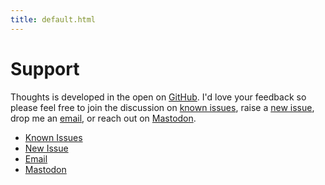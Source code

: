 ```yaml
---
title: default.html
---
```


# Support

Thoughts is developed in the open on [GitHub](https://github.com/inseven/thoughts). I'd love your feedback so please feel free to join the discussion on [known issues](https://github.com/inseven/thoughts/issues), raise a [new issue](https://github.com/inseven/thoughts/issues/new), drop me an [email](mailto:support@jbmorley.co.uk?subject=Thoughts%20Support), or reach out on [Mastodon](https://mastodon.me.uk/web/@jbmorley).

- [Known Issues](https://github.com/inseven/thoughts/issues)
- [New Issue](https://github.com/inseven/thoughts/issues/new)
- [Email](mailto:support@jbmorley.co.uk?subject=Thoughts%20Support)
- [Mastodon](https://mastodon.me.uk/web/@jbmorley)
